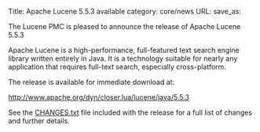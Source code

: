 Title: Apache Lucene 5.5.3 available
category: core/news
URL: 
save_as: 

The Lucene PMC is pleased to announce the release of Apache Lucene 5.5.3

Apache Lucene is a high-performance, full-featured text search engine
library written entirely in Java. It is a technology suitable for nearly
any application that requires full-text search, especially cross-platform.

The release is available for immediate download at:

  <http://www.apache.org/dyn/closer.lua/lucene/java/5.5.3>

See the [CHANGES.txt](/core/5_5_3/changes/Changes.html) file included with the
release for a full list of changes and further details.

